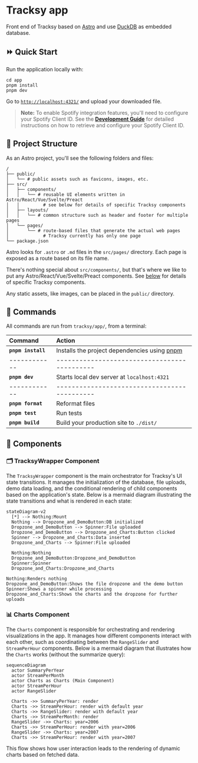 # Tracksy app

Front end of Tracksy based on [Astro](https://docs.astro.build/en/getting-started/) and use [DuckDB](https://duckdb.org/docs/) as embedded database.

## ⏩ Quick Start

Run the application locally with:

```shell
cd app
pnpm install
pnpm dev
```

Go to [`http://localhost:4321/`](http://localhost:4321/) and upload your downloaded file.

> **Note:** To enable Spotify integration features, you'll need to configure your Spotify Client ID. See the **[Development Guide](../DEVELOPMENT.md#spotify-api-configuration)** for detailed instructions on how to retrieve and configure your Spotify Client ID.

## 🚀 Project Structure

As an Astro project, you'll see the following folders and files:

```text
/
├── public/
│   └── # public assets such as favicons, images, etc.
├── src/
│   ├── components/
│   │   └── # reusable UI elements written in Astro/React/Vue/Svelte/Preact
│   │         # see below for details of specific Tracksy components
│   ├── layouts/
│   │   └── # common structure such as header and footer for multiple pages
│   └── pages/
│       └── # route-based files that generate the actual web pages
│             # Tracksy currently has only one page
└── package.json
```

Astro looks for `.astro` or `.md` files in the `src/pages/` directory. Each page is exposed as a route based on its file name.

There's nothing special about `src/components/`, but that's where we like to put any Astro/React/Vue/Svelte/Preact components. See [below](##Components) for details of specific Tracksy components.

Any static assets, like images, can be placed in the `public/` directory.

## 🧞 Commands

All commands are run from `tracksy/app/`, from a terminal:

| Command            | Action                                                          |
| :----------------- | :-------------------------------------------------------------- |
| **`pnpm install`** | Installs the project dependencies using [pnpm](https://pnpm.io) |
| ------------       | --------------------------------------------                    |
| **`pnpm dev`**     | Starts local dev server at `localhost:4321`                     |
| ------------       | --------------------------------------------                    |
| **`pnpm format`**  | Reformat files                                                  |
| **`pnpm test`**    | Run tests                                                       |
| **`pnpm build`**   | Build your production site to `./dist/`                         |

## 🔧 Components

### 🗂️ TracksyWrapper Component

The `TracksyWrapper` component is the main orchestrator for Tracksy's UI state transitions. It manages the initialization of the database, file uploads, demo data loading, and the conditional rendering of child components based on the application's state. Below is a mermaid diagram illustrating the state transitions and what is rendered in each state:

```mermaid
stateDiagram-v2
  [*] --> Nothing:Mount
  Nothing --> Dropzone_and_DemoButton:DB initialized
  Dropzone_and_DemoButton --> Spinner:File uploaded
  Dropzone_and_DemoButton --> Dropzone_and_Charts:Button clicked
  Spinner --> Dropzone_and_Charts:Data inserted
  Dropzone_and_Charts --> Spinner:File uploaded

  Nothing:Nothing
  Dropzone_and_DemoButton:Dropzone_and_DemoButton
  Spinner:Spinner
  Dropzone_and_Charts:Dropzone_and_Charts

Nothing:Renders nothing
Dropzone_and_DemoButton:Shows the file dropzone and the demo button
Spinner:Shows a spinner while processing
Dropzone_and_Charts:Shows the charts and the dropzone for further uploads
```

### 📊 Charts Component

The `Charts` component is responsible for orchestrating and rendering visualizations in the app. It manages how different components interact with each other, such as coordinating between the `RangeSlider` and `StreamPerHour` components. Below is a mermaid diagram that illustrates how the `Charts` works (without the summarize query):

```mermaid
sequenceDiagram
  actor SummaryPerYear
  actor StreamPerMonth
  actor Charts as Charts (Main Component)
  actor StreamPerHour
  actor RangeSlider

  Charts ->> SummaryPerYear: render
  Charts ->> StreamPerHour: render with default year
  Charts ->> RangeSlider: render with default year
  Charts ->> StreamPerMonth: render
  RangeSlider ->> Charts: year=2006
  Charts ->> StreamPerHour: render with year=2006
  RangeSlider ->> Charts: year=2007
  Charts ->> StreamPerHour: render with year=2007
```

This flow shows how user interaction leads to the rendering of dynamic charts based on fetched data.

